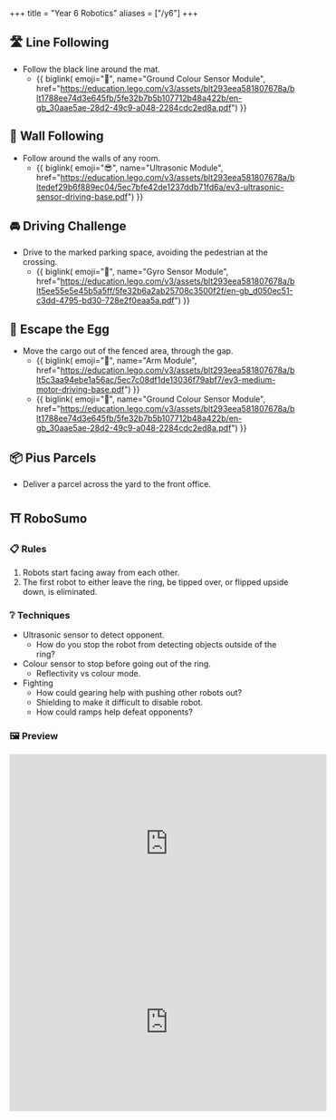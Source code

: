 +++
title = "Year 6 Robotics"
aliases = ["/y6"]
+++

## 🛣️ Line Following

* Follow the black line around the mat.
  * {{ biglink(
    emoji="🎨",
    name="Ground Colour Sensor Module",
    href="https://education.lego.com/v3/assets/blt293eea581807678a/blt1788ee74d3e645fb/5fe32b7b5b107712b48a422b/en-gb_30aae5ae-28d2-49c9-a048-2284cdc2ed8a.pdf")
  }}

## 🧱 Wall Following

* Follow around the walls of any room.
  * {{ biglink(
    emoji="😎",
    name="Ultrasonic Module",
    href="https://education.lego.com/v3/assets/blt293eea581807678a/bltedef29b6f889ec04/5ec7bfe42de1237ddb71fd6a/ev3-ultrasonic-sensor-driving-base.pdf")
  }}

## 🚘 Driving Challenge

* Drive to the marked parking space, avoiding the pedestrian at the crossing.
  * {{ biglink(
      emoji="🧭",
      name="Gyro Sensor Module",
      href="https://education.lego.com/v3/assets/blt293eea581807678a/blt5ee55e5e45b5a5ff/5fe32b6a2ab25708c3500f2f/en-gb_d050ec51-c3dd-4795-bd30-728e2f0eaa5a.pdf")
    }}

## 🥚 Escape the Egg

* Move the cargo out of the fenced area, through the gap.
  * {{ biglink(
    emoji="🦾",
    name="Arm Module",
    href="https://education.lego.com/v3/assets/blt293eea581807678a/blt5c3aa94ebe1a56ac/5ec7c08df1de13036f79abf7/ev3-medium-motor-driving-base.pdf")
  }}
  * {{ biglink(
    emoji="🎨",
    name="Ground Colour Sensor Module",
    href="https://education.lego.com/v3/assets/blt293eea581807678a/blt1788ee74d3e645fb/5fe32b7b5b107712b48a422b/en-gb_30aae5ae-28d2-49c9-a048-2284cdc2ed8a.pdf")
  }}

## 📦 Pius Parcels

* Deliver a parcel across the yard to the front office.

## ⛩️ RoboSumo

### 📋 Rules

1. Robots start facing away from each other.
2. The first robot to either leave the ring, be tipped over, or flipped upside down, is eliminated.

### ❔ Techniques

* Ultrasonic sensor to detect opponent.
  * How do you stop the robot from detecting objects outside of the ring?
* Colour sensor to stop before going out of the ring.
  * Reflectivity vs colour mode.
* Fighting
  * How could gearing help with pushing other robots out?
  * Shielding to make it difficult to disable robot.
  * How could ramps help defeat opponents?

### 🖼️ Preview

<iframe loading="lazy" width="560" height="315" src="https://www.youtube-nocookie.com/embed/TCrhkX2hbfM" title="YouTube video player" frameborder="0" allowfullscreen></iframe>

<iframe loading="lazy" width="560" height="315" src="https://www.youtube-nocookie.com/embed/suyPkO0apak" title="YouTube video player" frameborder="0" allowfullscreen></iframe>
